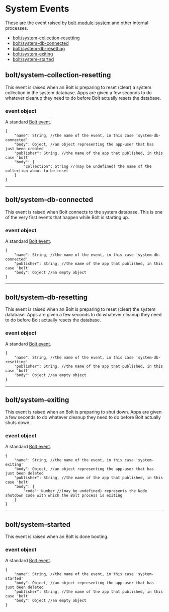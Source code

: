 # System Events

These are the event raised by [bolt-module-system](/bolt-module-system.md) and other internal processes.

* [bolt/system-collection-resetting](#boltsystem-collection-resetting)
* [bolt/system-db-connected](#boltsystem-db-connected)
* [bolt/system-db-resetting](#boltsystem-db-resetting)
* [bolt/system-exiting](#boltsystem-exiting)
* [bolt/system-started](#boltsystem-started)

## bolt/system-collection-resetting

This event is raised when an Bolt is preparing to reset \(clear\) a system collection in the system database. Apps are given a few seconds to do whatever cleanup they need to do before Bolt actually resets the database.

### event object

A standard [Bolt event](/bolt-event.md).

```
{
    "name": String, //the name of the event, in this case 'system-db-connected'
    "body": Object, //an object representing the app-user that has just been created
    "publisher": String, //the name of the app that published, in this case 'bolt'
    "body": {
        "collection": String //(may be undefined) the name of the collection about to be reset
    }
}
```

---

## bolt/system-db-connected

This event is raised when Bolt connects to the system database. This is one of the very first events that happen while Bolt is starting up.

### event object

A standard [Bolt event](/bolt-event.md).

```
{
    "name": String, //the name of the event, in this case 'system-db-connected'
    "publisher": String, //the name of the app that published, in this case 'bolt'
    "body": Object //an empty object
}
```

---

## bolt/system-db-resetting

This event is raised when an Bolt is preparing to reset \(clear\) the system database. Apps are given a few seconds to do whatever cleanup they need to do before Bolt actually resets the database.

### event object

A standard [Bolt event](/bolt-event.md).

```
{
    "name": String, //the name of the event, in this case 'system-db-resetting'
    "publisher": String, //the name of the app that published, in this case 'bolt'
    "body": Object //an empty object
}
```

---

## bolt/system-exiting

This event is raised when an Bolt is preparing to shut down. Apps are given a few seconds to do whatever cleanup they need to do before Bolt actually shuts down.

### event object

A standard [Bolt event](/bolt-event.md).

```
{
    "name": String, //the name of the event, in this case 'system-exiting'
    "body": Object, //an object representing the app-user that has just been deleted
    "publisher": String, //the name of the app that published, in this case 'bolt'
    "body": {
        "code": Number //(may be undefined) represents the Node shutdown code with which the Bolt process is exiting
    }
}
```

---

## bolt/system-started

This event is raised when an Bolt is done booting.

### event object

A standard [Bolt event](/bolt-event.md).

```
{
    "name": String, //the name of the event, in this case 'system-started'
    "body": Object, //an object representing the app-user that has just been deleted
    "publisher": String, //the name of the app that published, in this case 'bolt'
    "body": Object //an empty object
}
```



